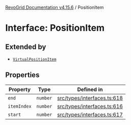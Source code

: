 [RevoGrid Documentation v4.15.6](README.md) / PositionItem

# Interface: PositionItem

## Extended by

- [`VirtualPositionItem`](Interface.VirtualPositionItem.md)

## Properties

| Property | Type | Defined in |
| ------ | ------ | ------ |
| `end` | `number` | [src/types/interfaces.ts:618](https://github.com/revolist/revogrid/blob/8ab186c1ae2faee97d25784acff6dbf4187524f8/src/types/interfaces.ts#L618) |
| `itemIndex` | `number` | [src/types/interfaces.ts:616](https://github.com/revolist/revogrid/blob/8ab186c1ae2faee97d25784acff6dbf4187524f8/src/types/interfaces.ts#L616) |
| `start` | `number` | [src/types/interfaces.ts:617](https://github.com/revolist/revogrid/blob/8ab186c1ae2faee97d25784acff6dbf4187524f8/src/types/interfaces.ts#L617) |
